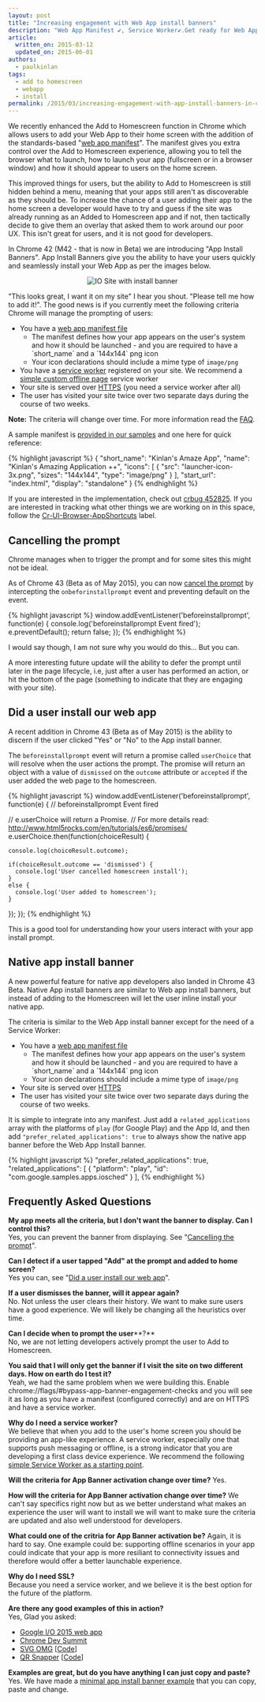 ```yaml
---
layout: post
title: "Increasing engagement with Web App install banners"
description: "Web App Manifest ✔︎, Service Worker✔.Get ready for Web App Install banners "
article:
  written_on: 2015-03-12
  updated_on: 2015-06-01
authors:
  - paulkinlan
tags:
  - add to homescreen
  - webapp
  - install
permalink: /2015/03/increasing-engagement-with-app-install-banners-in-chrome-for-android
---
```

We recently enhanced the Add to Homescreen function in Chrome which allows users 
to add your Web App to their home screen with the addition of the 
standards-based "[web app manifest](http://updates.html5rocks.com/2014/11/Support-for-installable-web-apps-with-webapp-manifest-in-chrome-38-for-Android)". 
The manifest gives you extra control over the Add to Homescreen experience, 
allowing you to tell the browser what to launch, how to launch your app 
(fullscreen or in a browser window) and how it should appear to users on the 
home screen.

This improved things for users, but the ability to Add to Homescreen is still 
hidden behind a menu, meaning that your apps still aren't as discoverable as 
they should be.  To increase the chance of a user adding their app to the home 
screen a developer would have to try and guess if the site was already running 
as an Added to Homescreen app and if not, then tactically decide to give them an 
overlay that asked them to work around our poor UX.  This isn't great for users, 
and it is not good for developers.

In Chrome 42 (M42 - that is now in Beta) we are introducing "App Install 
Banners".  App Install Banners give you the ability to have your users quickly 
and seamlessly install your Web App as per the images below.


<p style="text-align: center;">
  <img style="max-width: 100%; height: auto;" src="{% asset_path 2015-03-03/add-to-home-screen.gif %}" alt="IO Site with install banner" />
</p>

<span id="criteria">"This looks great, I want it on my site"</span> I hear you shout. "Please tell me how 
to add it!".  The good news is if you currently meet the following criteria Chrome will 
manage the prompting of users:

* You have a [web app manifest 
  file](http://updates.html5rocks.com/2014/11/Support-for-installable-web-apps-with-webapp-manifest-in-chrome-38-for-Android) 
  - The manifest defines how your app appears on the user's system and how it 
  should be launched - and you are required to have a \`short\_name\` and a 
  \`144x144\` png icon
  - Your icon declarations should include a mime type of `image/png`
* You have a [service 
  worker](http://www.html5rocks.com/en/tutorials/service-worker/introduction/) 
  registered on your site. We recommend a [simple custom offline page](https://github.com/GoogleChrome/samples/blob/gh-pages/service-worker/custom-offline-page/service-worker.js) 
  service worker
* Your site is served over 
  [HTTPS](https://docs.google.com/document/d/1oRXJUIttqQxuxmjj2tgYjj096IKw4Zcw6eAoIKWZ2oQ/edit) 
  (you need a service worker after all)
* The user has visited your site twice over two separate days during the course 
  of two weeks.

**Note:** The criteria will change over time.  For more information read the [FAQ](#criteria-faq).

A sample manifest is [provided in our samples](https://github.com/GoogleChrome/samples/tree/gh-pages/app-install-banner) and one here for quick reference:

{% highlight javascript %}
{
  "short_name": "Kinlan's Amaze App",
  "name": "Kinlan's Amazing Application ++",
  "icons": [
    {
      "src": "launcher-icon-3x.png",
      "sizes": "144x144",
      "type": "image/png"
    }
  ],
  "start_url": "index.html",
  "display": "standalone"
}
{% endhighlight %}

If you are interested in the implementation, check out [crbug 
452825](https://code.google.com/p/chromium/issues/detail?id=452825).  If you are 
interested in tracking what other things we are working on in this space, follow 
the 
[Cr-UI-Browser-AppShortcuts](https://code.google.com/p/chromium/issues/list?q=label:Cr-UI-Browser-AppShortcuts) 
label. 

## <span id="cancel">Cancelling the prompt</span>

Chrome manages when to trigger the prompt and for some sites this might not be ideal.

As of Chrome 43 (Beta as of May 2015), you can now [cancel the prompt](http://googlechrome.github.io/samples/app-install-banner/cancelable-banner/index.html) by intercepting the `onbeforinstallprompt` event and preventing default on the event.

{% highlight javascript %}
 window.addEventListener('beforeinstallprompt', function(e) {
  console.log('beforeinstallprompt Event fired');
  e.preventDefault();
  return false;
});
{% endhighlight %}

I would say though, I am not sure why you would do this... But you can.

A more interesting future update will the ability to defer the prompt until later in the page lifecycle,
i.e, just after a user has performed an action, or hit the bottom of the page (something to indicate
that they are engaging with your site).

## <span id="action">Did a user install our web app</span>

A recent addition in Chrome 43 (Beta as of May 2015) is the ability to discern if the user clicked "Yes" or "No" to the App install banner.

The `beforeinstallprompt` event will return a promise called `userChoice` that will resolve when the user
actions the prompt.  The promise will return an object with a value of `dismissed` on the `outcome`
attribute or `accepted` if the user added the web page to the homescreen.

{% highlight javascript %}
window.addEventListener('beforeinstallprompt', function(e) {
  // beforeinstallprompt Event fired
  
  // e.userChoice will return a Promise. 
  // For more details read: http://www.html5rocks.com/en/tutorials/es6/promises/
  e.userChoice.then(function(choiceResult) {
    
    console.log(choiceResult.outcome);
    
    if(choiceResult.outcome == 'dismissed') {
      console.log('User cancelled homescreen install');
    }
    else {
      console.log('User added to homescreen');
    }
  });
});
{% endhighlight %}

This is a good tool for understanding how your users interact with your app install prompt.

## <span id="native">Native app install banner</span>

A new powerful feature for native app developers also landed in Chrome 43 Beta.  Native App install banners are similar to Web app install banners, but instead of adding to the Homescreen will let the user inline install your native app.

The criteria is similar to the Web App install banner except for the need of a Service Worker:

* You have a [web app manifest 
  file](http://updates.html5rocks.com/2014/11/Support-for-installable-web-apps-with-webapp-manifest-in-chrome-38-for-Android) 
  - The manifest defines how your app appears on the user's system and how it 
  should be launched - and you are required to have a \`short\_name\` and a 
  \`144x144\` png icon
  - Your icon declarations should include a mime type of `image/png`
* Your site is served over 
  [HTTPS](https://docs.google.com/document/d/1oRXJUIttqQxuxmjj2tgYjj096IKw4Zcw6eAoIKWZ2oQ/edit)
* The user has visited your site twice over two separate days during the course 
  of two weeks.

It is simple to integrate into any manifest.  Just add a `related_applications` array with the platforms of `play` (for Google Play) and the App Id, and then add `"prefer_related_applications": true` to always show the native app banner before the Web App Install banner.

{% highlight javascript %}
"prefer_related_applications": true,
"related_applications": [
  {
    "platform": "play",
    "id": "com.google.samples.apps.iosched"
  }
],
{% endhighlight %}


## <span id="criteria-faq">Frequently Asked Questions</span>

**My app meets all the criteria, but I don't want the banner to display. Can I control this?**  
Yes, you can prevent the banner from displaying.  See "[Cancelling the prompt](#cancel)".

**Can I detect if a user tapped "Add" at the prompt and added to home screen?**  
Yes you can, see "[Did a user install our web app](#action)".

**If a user dismisses the banner, will it appear again?**  
No.  Not unless the user clears their history.  We want to make sure users have 
a good experience.  We will likely be changing all the heuristics over time.

**Can I decide when to prompt the user****?**  
No, we are not letting developers actively prompt the user to Add to Homescreen.

**You said that I will only get the banner if I visit the site on two different 
days.  How on earth do I test it?**  
Yeah, we had the same problem when we were building this.  Enable 
chrome://flags/\#bypass-app-banner-engagement-checks and you will see it as long 
as you have a manifest (configured correctly) and are on HTTPS and have a 
service worker.

**Why do I need a service worker?**  
We believe that when you add to the user's home screen you should be providing 
an app-like experience.  A service worker, especially one that supports push 
messaging or offline, is a strong indicator that you are developing a first 
class device experience.  We recommend the following [simple Service Worker as a 
starting point](https://github.com/GoogleChrome/samples/blob/gh-pages/app-install-banner/basic-banner/service-worker.js). 

**Will the criteria for App Banner activation change over time?**
Yes.

**How will the criteria for App Banner activation change over time?**
We can't say specifics right now but as we better understand what makes an experience the user will want to install we will want to make sure the criteria are updated and also well understood for developers. 

**What could one of the critria for App Banner activation be?**
Again, it is hard to say.  One example could be: supporting offline scenarios in your app could indicate that your app is more resiliant to connectivity issues and therefore would offer a better launchable experience.

**Why do I need SSL?**  
Because you need a service worker, and we believe it is the best option for the future of the platform.

**Are there any good examples of this in action?**  
Yes, Glad you asked: 

* [Google I/O 2015 web app](https://events.google.com/io2015/)
* [Chrome Dev Summit](https://developer.chrome.com/devsummit/)
* [SVG OMG](https://jakearchibald.github.io/svgomg/) 
  [[Code](https://github.com/jakearchibald/svgomg)]
* [QR Snapper](https://qrsnapper.appspot.com) 
  [[Code](https://github.com/PaulKinlan/qrcode)]

**Examples are great, but do you have anything I can just copy and paste?**  
Yes. We have made a [minimal app install banner 
example](https://github.com/GoogleChrome/samples/tree/gh-pages/app-install-banner/) 
that you can copy, paste and change.
